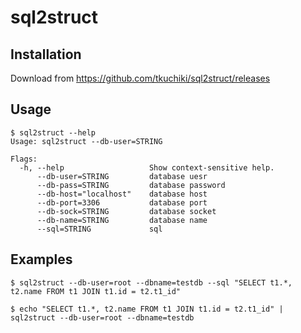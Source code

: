 # sql2struct

## Installation

Download from https://github.com/tkuchiki/sql2struct/releases

## Usage

```console
$ sql2struct --help
Usage: sql2struct --db-user=STRING

Flags:
  -h, --help                   Show context-sensitive help.
      --db-user=STRING         database uesr
      --db-pass=STRING         database password
      --db-host="localhost"    database host
      --db-port=3306           database port
      --db-sock=STRING         database socket
      --db-name=STRING         database name
      --sql=STRING             sql
```

## Examples

```console
$ sql2struct --db-user=root --dbname=testdb --sql "SELECT t1.*, t2.name FROM t1 JOIN t1.id = t2.t1_id"

$ echo "SELECT t1.*, t2.name FROM t1 JOIN t1.id = t2.t1_id" | sql2struct --db-user=root --dbname=testdb
```
